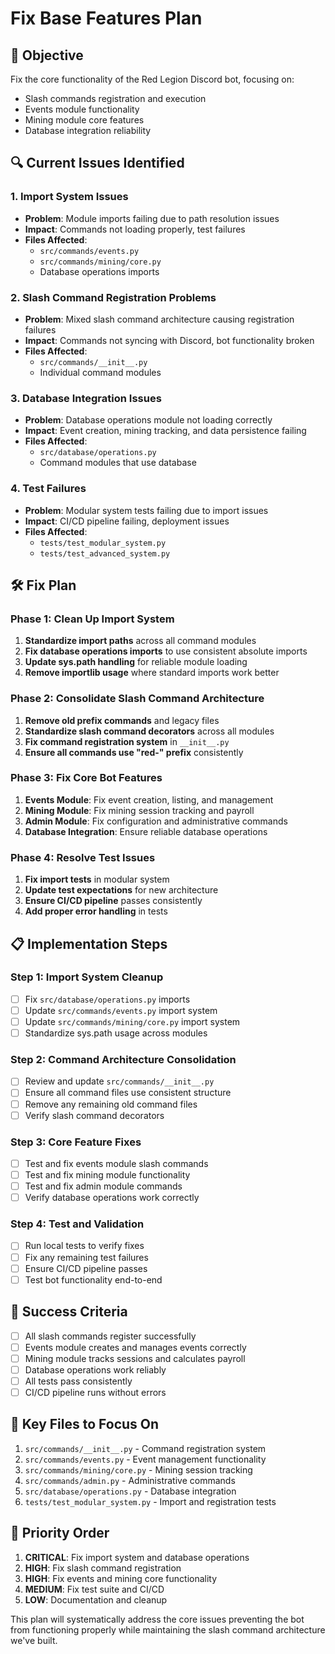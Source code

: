 # Fix Base Features Plan

## 🎯 Objective
Fix the core functionality of the Red Legion Discord bot, focusing on:
- Slash commands registration and execution
- Events module functionality  
- Mining module core features
- Database integration reliability

## 🔍 Current Issues Identified

### 1. Import System Issues
- **Problem**: Module imports failing due to path resolution issues
- **Impact**: Commands not loading properly, test failures
- **Files Affected**: 
  - `src/commands/events.py`
  - `src/commands/mining/core.py`
  - Database operations imports

### 2. Slash Command Registration Problems
- **Problem**: Mixed slash command architecture causing registration failures
- **Impact**: Commands not syncing with Discord, bot functionality broken
- **Files Affected**:
  - `src/commands/__init__.py`
  - Individual command modules

### 3. Database Integration Issues
- **Problem**: Database operations module not loading correctly
- **Impact**: Event creation, mining tracking, and data persistence failing
- **Files Affected**:
  - `src/database/operations.py`
  - Command modules that use database

### 4. Test Failures
- **Problem**: Modular system tests failing due to import issues
- **Impact**: CI/CD pipeline failing, deployment issues
- **Files Affected**:
  - `tests/test_modular_system.py`
  - `tests/test_advanced_system.py`

## 🛠️ Fix Plan

### Phase 1: Clean Up Import System
1. **Standardize import paths** across all command modules
2. **Fix database operations imports** to use consistent absolute imports
3. **Update sys.path handling** for reliable module loading
4. **Remove importlib usage** where standard imports work better

### Phase 2: Consolidate Slash Command Architecture
1. **Remove old prefix commands** and legacy files
2. **Standardize slash command decorators** across all modules
3. **Fix command registration system** in `__init__.py`
4. **Ensure all commands use "red-" prefix** consistently

### Phase 3: Fix Core Bot Features
1. **Events Module**: Fix event creation, listing, and management
2. **Mining Module**: Fix mining session tracking and payroll
3. **Admin Module**: Fix configuration and administrative commands
4. **Database Integration**: Ensure reliable database operations

### Phase 4: Resolve Test Issues
1. **Fix import tests** in modular system
2. **Update test expectations** for new architecture
3. **Ensure CI/CD pipeline** passes consistently
4. **Add proper error handling** in tests

## 📋 Implementation Steps

### Step 1: Import System Cleanup
- [ ] Fix `src/database/operations.py` imports
- [ ] Update `src/commands/events.py` import system
- [ ] Update `src/commands/mining/core.py` import system
- [ ] Standardize sys.path usage across modules

### Step 2: Command Architecture Consolidation
- [ ] Review and update `src/commands/__init__.py`
- [ ] Ensure all command files use consistent structure
- [ ] Remove any remaining old command files
- [ ] Verify slash command decorators

### Step 3: Core Feature Fixes
- [ ] Test and fix events module slash commands
- [ ] Test and fix mining module functionality
- [ ] Test and fix admin module commands
- [ ] Verify database operations work correctly

### Step 4: Test and Validation
- [ ] Run local tests to verify fixes
- [ ] Fix any remaining test failures
- [ ] Ensure CI/CD pipeline passes
- [ ] Test bot functionality end-to-end

## 🎯 Success Criteria
- [ ] All slash commands register successfully
- [ ] Events module creates and manages events correctly
- [ ] Mining module tracks sessions and calculates payroll
- [ ] Database operations work reliably
- [ ] All tests pass consistently
- [ ] CI/CD pipeline runs without errors

## 📁 Key Files to Focus On
1. `src/commands/__init__.py` - Command registration system
2. `src/commands/events.py` - Event management functionality
3. `src/commands/mining/core.py` - Mining session tracking
4. `src/commands/admin.py` - Administrative commands
5. `src/database/operations.py` - Database integration
6. `tests/test_modular_system.py` - Import and registration tests

## 🔧 Priority Order
1. **CRITICAL**: Fix import system and database operations
2. **HIGH**: Fix slash command registration
3. **HIGH**: Fix events and mining core functionality
4. **MEDIUM**: Fix test suite and CI/CD
5. **LOW**: Documentation and cleanup

This plan will systematically address the core issues preventing the bot from functioning properly while maintaining the slash command architecture we've built.
